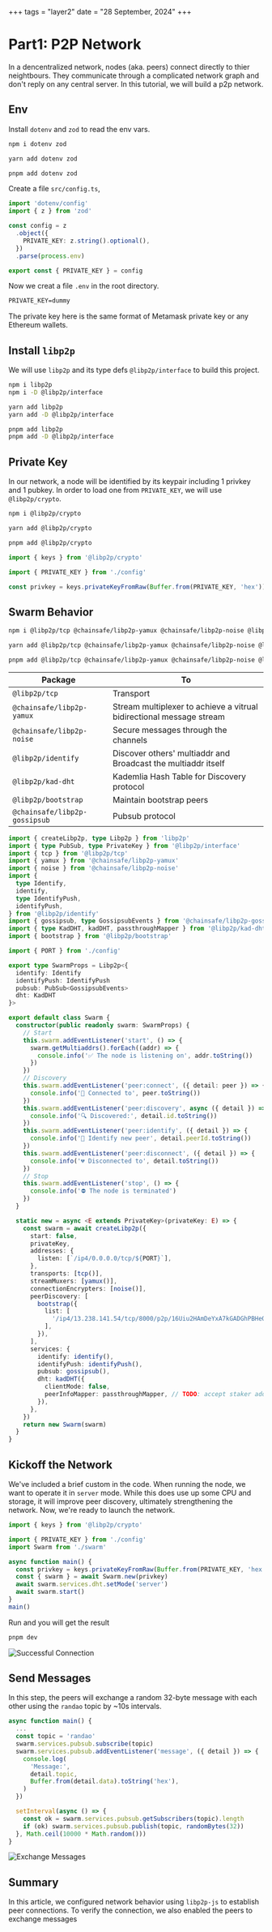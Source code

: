 +++
tags = "layer2"
date = "28 September, 2024"
+++

# Part1: P2P Network

In a dencentralized network, nodes (aka. peers) connect directly to thier neightbours. They communicate through a complicated network graph and don't reply on any central server. In this tutorial, we will build a p2p network.

## Env

Install `dotenv` and `zod` to read the env vars.

```bash label="npm" group="install-env"
npm i dotenv zod
```

```bash label="yarn" group="install-env"
yarn add dotenv zod
```

```bash label="pnpm" group="install-env"
pnpm add dotenv zod
```

Create a file `src/config.ts`,

```ts label="src/config.ts" group="config"
import 'dotenv/config'
import { z } from 'zod'

const config = z
  .object({
    PRIVATE_KEY: z.string().optional(),
  })
  .parse(process.env)

export const { PRIVATE_KEY } = config
```

Now we creat a file `.env` in the root directory.

```txt label=".env" group="env"
PRIVATE_KEY=dummy
```

The private key here is the same format of Metamask private key or any Ethereum wallets.

## Install `libp2p`

We will use `libp2p` and its type defs `@libp2p/interface` to build this project.

```bash label="npm" group="install-libp2p"
npm i libp2p
npm i -D @libp2p/interface
```

```bash label="yarn" group="install-libp2p"
yarn add libp2p
yarn add -D @libp2p/interface
```

```bash label="pnpm" group="install-libp2p"
pnpm add libp2p
pnpm add -D @libp2p/interface
```

## Private Key

In our network, a node will be identified by its keypair including 1 privkey and 1 pubkey. In order to load one from `PRIVATE_KEY`, we will use `@libp2p/crypto`.

```bash label="npm" group="install-privkey"
npm i @libp2p/crypto
```

```bash label="yarn" group="install-privkey"
yarn add @libp2p/crypto
```

```bash label="pnpm" group="install-privkey"
pnpm add @libp2p/crypto
```

```ts label="src/index.ts" group="privkey"
import { keys } from '@libp2p/crypto'

import { PRIVATE_KEY } from './config'

const privkey = keys.privateKeyFromRaw(Buffer.from(PRIVATE_KEY, 'hex'))
```

## Swarm Behavior

```bash label="npm" group="install-behavior"
npm i @libp2p/tcp @chainsafe/libp2p-yamux @chainsafe/libp2p-noise @libp2p/identify @chainsafe/libp2p-gossipsub @libp2p/mdns
```

```bash label="yarn" group="install-behavior"
yarn add @libp2p/tcp @chainsafe/libp2p-yamux @chainsafe/libp2p-noise @libp2p/identify @chainsafe/libp2p-gossipsub @libp2p/mdns
```

```bash label="pnpm" group="install-behavior"
pnpm add @libp2p/tcp @chainsafe/libp2p-yamux @chainsafe/libp2p-noise @libp2p/identify @chainsafe/libp2p-gossipsub @libp2p/mdns
```

| Package                       | To                                                                   |
| ----------------------------- | -------------------------------------------------------------------- |
| `@libp2p/tcp`                 | Transport                                                            |
| `@chainsafe/libp2p-yamux `    | Stream multiplexer to achieve a vitrual bidirectional message stream |
| `@chainsafe/libp2p-noise`     | Secure messages through the channels                                 |
| `@libp2p/identify`            | Discover others' multiaddr and Broadcast the multiaddr itself        |
| `@libp2p/kad-dht`             | Kademlia Hash Table for Discovery protocol                           |
| `@libp2p/bootstrap`           | Maintain bootstrap peers                                             |
| `@chainsafe/libp2p-gossipsub` | Pubsub protocol                                                      |

```ts label="src/swarm.ts" group="swarm"
import { createLibp2p, type Libp2p } from 'libp2p'
import { type PubSub, type PrivateKey } from '@libp2p/interface'
import { tcp } from '@libp2p/tcp'
import { yamux } from '@chainsafe/libp2p-yamux'
import { noise } from '@chainsafe/libp2p-noise'
import {
  type Identify,
  identify,
  type IdentifyPush,
  identifyPush,
} from '@libp2p/identify'
import { gossipsub, type GossipsubEvents } from '@chainsafe/libp2p-gossipsub'
import { type KadDHT, kadDHT, passthroughMapper } from '@libp2p/kad-dht'
import { bootstrap } from '@libp2p/bootstrap'

import { PORT } from './config'

export type SwarmProps = Libp2p<{
  identify: Identify
  identifyPush: IdentifyPush
  pubsub: PubSub<GossipsubEvents>
  dht: KadDHT
}>

export default class Swarm {
  constructor(public readonly swarm: SwarmProps) {
    // Start
    this.swarm.addEventListener('start', () => {
      swarm.getMultiaddrs().forEach((addr) => {
        console.info('✅ The node is listening on', addr.toString())
      })
    })
    // Discovery
    this.swarm.addEventListener('peer:connect', ({ detail: peer }) => {
      console.info('🔗 Connected to', peer.toString())
    })
    this.swarm.addEventListener('peer:discovery', async ({ detail }) => {
      console.info('🔍 Discovered:', detail.id.toString())
    })
    this.swarm.addEventListener('peer:identify', ({ detail }) => {
      console.info('👤 Identify new peer', detail.peerId.toString())
    })
    this.swarm.addEventListener('peer:disconnect', ({ detail }) => {
      console.info('💔 Disconnected to', detail.toString())
    })
    // Stop
    this.swarm.addEventListener('stop', () => {
      console.info('⛔️ The node is terminated')
    })
  }

  static new = async <E extends PrivateKey>(privateKey: E) => {
    const swarm = await createLibp2p({
      start: false,
      privateKey,
      addresses: {
        listen: [`/ip4/0.0.0.0/tcp/${PORT}`],
      },
      transports: [tcp()],
      streamMuxers: [yamux()],
      connectionEncrypters: [noise()],
      peerDiscovery: [
        bootstrap({
          list: [
            '/ip4/13.238.141.54/tcp/8000/p2p/16Uiu2HAmDeYxA7kGADGhPBHeQTCheqB6qfpWFc1GHJu1niosGyRK',
          ],
        }),
      ],
      services: {
        identify: identify(),
        identifyPush: identifyPush(),
        pubsub: gossipsub(),
        dht: kadDHT({
          clientMode: false,
          peerInfoMapper: passthroughMapper, // TODO: accept staker address only
        }),
      },
    })
    return new Swarm(swarm)
  }
}
```

## Kickoff the Network

We've included a brief custom in the code. When running the node, we want to operate it in `server` mode. While this does use up some CPU and storage, it will improve peer discovery, ultimately strengthening the network. Now, we're ready to launch the network.

```ts label="src/index.ts" group="start"
import { keys } from '@libp2p/crypto'

import { PRIVATE_KEY } from './config'
import Swarm from './swarm'

async function main() {
  const privkey = keys.privateKeyFromRaw(Buffer.from(PRIVATE_KEY, 'hex'))
  const { swarm } = await Swarm.new(privkey)
  await swarm.services.dht.setMode('server')
  await swarm.start()
}
main()
```

Run and you will get the result

```bash
pnpm dev
```

![Successful Connection](./connection.png)

## Send Messages

In this step, the peers will exchange a random 32-byte message with each other using the `randao` topic by ~10s intervals.

```ts label="src/index.ts" group="message"
async function main() {
  ...
  const topic = 'randao'
  swarm.services.pubsub.subscribe(topic)
  swarm.services.pubsub.addEventListener('message', ({ detail }) => {
    console.log(
      'Message:',
      detail.topic,
      Buffer.from(detail.data).toString('hex'),
    )
  })

  setInterval(async () => {
    const ok = swarm.services.pubsub.getSubscribers(topic).length
    if (ok) swarm.services.pubsub.publish(topic, randomBytes(32))
  }, Math.ceil(10000 * Math.random()))
}
```

![Exchange Messages](./message.png)

## Summary

In this article, we configured network behavior using `libp2p-js` to establish peer connections. To verify the connection, we also enabled the peers to exchange messages
